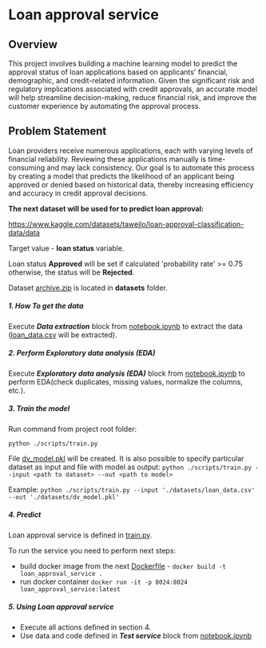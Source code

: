 # Loan approval service

## Overview

This project involves building a machine learning model to predict the approval status
of loan applications based on applicants' financial, demographic,
and credit-related information. Given the significant risk and regulatory implications
associated with credit approvals, an accurate model will help streamline decision-making,
reduce financial risk, and improve the customer experience by automating the approval process.

## Problem Statement

Loan providers receive numerous applications, each with varying levels
of financial reliability. Reviewing these applications manually is time-consuming and
may lack consistency. Our goal is to automate this process by creating a model
that predicts the likelihood of an applicant being approved or denied based on historical data,
thereby increasing efficiency and accuracy in credit approval decisions.

**The next dataset will be used for to predict loan approval:**

https://www.kaggle.com/datasets/taweilo/loan-approval-classification-data/data

Target value - **loan status** variable.

Loan status **Approved** will be set if calculated 'probability rate' >= 0.75
otherwise, the status will be **Rejected**.

Dataset [archive.zip](datasets%2Farchive.zip) is located in **datasets** folder.

##### 1. How To get the data

Execute **_Data extraction_** block
from [notebook.ipynb](notebooks%2Fnotebook.ipynb)
to extract the data ([loan_data.csv](datasets%2Floan_data.csv) will be extracted).

##### 2. Perform Exploratory data analysis (EDA)

Execute **_Exploratory data analysis (EDA)_** block
from [notebook.ipynb](notebooks%2Fnotebook.ipynb)
to perform EDA(check duplicates, missing values, normalize the columns, etc.).

##### 3. Train the model

Run command from project root folder: <p> 
`python ./scripts/train.py`

File [dv_model.pkl](datasets%2Fdv_model.pkl) will be created. It is also possible to
specify particular dataset as input and file with model as output:
`python ./scripts/train.py --input <path to dataset> --out <path to model>`

Example:
`python ./scripts/train.py --input './datasets/loan_data.csv' --out './datasets/dv_model.pkl'`

##### 4. Predict

Loan approval service is defined in [train.py](scripts%2Ftrain.py).

To run the service you need to perform next steps:
- build docker image from the next [Dockerfile](Dockerfile) - `docker build -t loan_approval_service .`
- run docker container `docker run -it -p 8024:8024 loan_approval_service:latest`


##### 5. Using Loan approval service

- Execute all actions defined in section 4.
- Use data and code defined in  **_Test service_** block
from [notebook.ipynb](notebooks%2Fnotebook.ipynb)
